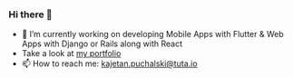 ### Hi there 👋

- 🔭 I’m currently working on developing Mobile Apps with Flutter & Web Apps with Django or Rails along with React
- Take a look at [my portfolio](https://mrkajetanp.github.io/)
- 📫 How to reach me: kajetan.puchalski@tuta.io

<!--
**mrkajetanp/mrkajetanp** is a ✨ _special_ ✨ repository because its `README.md` (this file) appears on your GitHub profile.

Here are some ideas to get you started:

- 🌱 I’m currently learning ...
- 👯 I’m looking to collaborate on ...
- 🤔 I’m looking for help with ...
- 💬 Ask me about ...
- 😄 Pronouns: ...
- ⚡ Fun fact: ...
-->
